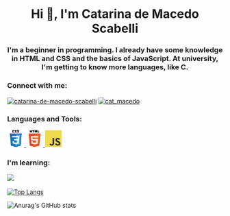 <h1 align="center">Hi 👋, I'm Catarina de Macedo Scabelli</h1>
<h3 align="center">I'm a beginner in programming. I already have some knowledge in HTML and CSS and the basics of JavaScript. At university, I'm getting to know more languages, like C.</h3>

<h3 align="left">Connect with me:</h3>
<p align="left">
<a href="https://www.linkedin.com/in/catarina-de-macedo-scabelli-242876274/" target="blank"><img align="center" src="https://raw.githubusercontent.com/rahuldkjain/github-profile-readme-generator/master/src/images/icons/Social/linked-in-alt.svg" alt="catarina-de-macedo-scabelli" height="30" width="40" /></a>
<a href="https://instagram.com/cat_macedo" target="blank"><img align="center" src="https://raw.githubusercontent.com/rahuldkjain/github-profile-readme-generator/master/src/images/icons/Social/instagram.svg" alt="cat_macedo" height="30" width="40" /></a>
</p>

<h3 align="left">Languages and Tools:</h3>
<p align="left"> <a href="https://www.w3schools.com/css/" target="_blank" rel="noreferrer"> <img src="https://raw.githubusercontent.com/devicons/devicon/master/icons/css3/css3-original-wordmark.svg" alt="css3" width="40" height="40"/> </a> <a href="https://www.w3.org/html/" target="_blank" rel="noreferrer"> <img src="https://raw.githubusercontent.com/devicons/devicon/master/icons/html5/html5-original-wordmark.svg" alt="html5" width="40" height="40"/> </a> <a href="https://developer.mozilla.org/en-US/docs/Web/JavaScript" target="_blank" rel="noreferrer"> <img src="https://raw.githubusercontent.com/devicons/devicon/master/icons/javascript/javascript-original.svg" alt="javascript" width="40" height="40"/> </a> </p>

<h3 align="left">I'm learning:</h3>
<p align="left"> 
            <img src="https://cdn.jsdelivr.net/gh/devicons/devicon@latest/icons/c/c-original.svg" />
</p>

[![Top Langs](https://github-readme-stats.vercel.app/api/top-langs/?username=cat-macedo)](https://github.com/cat-macedo/github-readme-stats)

![Anurag's GitHub stats](https://github-readme-stats.vercel.app/api?username=cat-macedo&show_icons=true&theme=radical)
